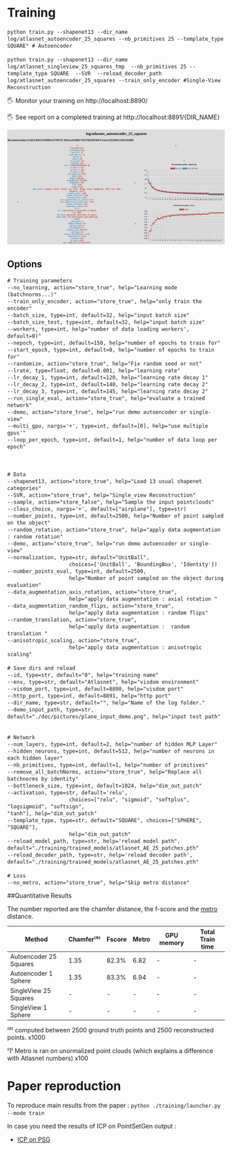 # Training

```shell
python train.py --shapenet13 --dir_name log/atlasnet_autoencoder_25_squares --nb_primitives 25 --template_type SQUARE" # Autoencoder

python train.py --shapenet13 --dir_name log/atlasnet_singleview_25_squares_tmp  --nb_primitives 25 --template_type SQUARE  --SVR  --reload_decoder_path log/atlasnet_autoencoder_25_squares --train_only_encoder #Single-View Reconstruction
```



:raised_hand_with_fingers_splayed: Monitor your training on http://localhost:8890/

:raised_hand_with_fingers_splayed: See report on a completed training at http://localhost:8891/{DIR_NAME}



![visdom](./pictures/netvision.png)



## Options

```shell
# Training parameters
--no_learning, action="store_true", help="Learning mode (batchnorms...)"
--train_only_encoder, action="store_true", help="only train the encoder"
--batch_size, type=int, default=32, help="input batch size"
--batch_size_test, type=int, default=32, help="input batch size"
--workers, type=int, help="number of data loading workers', default=0)"
--nepoch, type=int, default=150, help="number of epochs to train for"
--start_epoch, type=int, default=0, help="number of epochs to train for"
--randomize, action="store_true", help="Fix random seed or not"
--lrate, type=float, default=0.001, help="learning rate"
--lr_decay_1, type=int, default=120, help="learning rate decay 1"
--lr_decay_2, type=int, default=140, help="learning rate decay 2"
--lr_decay_3, type=int, default=145, help="learning rate decay 2"
--run_single_eval, action="store_true", help="evaluate a trained network"
--demo, action="store_true", help="run demo autoencoder or single-view"
--multi_gpu, nargs='+', type=int, default=[0], help="use multiple gpus'"
--loop_per_epoch, type=int, default=1, help="number of data loop per epoch"



# Data
--shapenet13, action="store_true", help="Load 13 usual shapenet categories"
--SVR, action="store_true", help="Single_view Reconstruction"
--sample, action="store_false", help="Sample the input pointclouds"
--class_choice, nargs='+', default=["airplane"], type=str)
--number_points, type=int, default=2500, help="Number of point sampled on the object"
--random_rotation, action="store_true", help="apply data augmentation : random rotation"
--demo, action="store_true", help="run demo autoencoder or single-view"
--normalization, type=str, default="UnitBall",
                    choices=['UnitBall', 'BoundingBox', 'Identity'])
--number_points_eval, type=int, default=2500,
                    help="Number of point sampled on the object during evaluation"
--data_augmentation_axis_rotation, action="store_true",
                    help="apply data augmentation : axial rotation "
--data_augmentation_random_flips, action="store_true",
                    help="apply data augmentation : random flips"
--random_translation, action="store_true",
                    help="apply data augmentation :  random translation "
--anisotropic_scaling, action="store_true",
                    help="apply data augmentation : anisotropic scaling"

# Save dirs and reload
--id, type=str, default="0", help="training name"
--env, type=str, default="Atlasnet", help="visdom environment"
--visdom_port, type=int, default=8890, help="visdom port"
--http_port, type=int, default=8891, help="http port"
--dir_name, type=str, default="", help="Name of the log folder."
--demo_input_path, type=str, default="./doc/pictures/plane_input_demo.png", help="input test path"


# Network
--num_layers, type=int, default=2, help="number of hidden MLP Layer"
--hidden_neurons, type=int, default=512, help="number of neurons in each hidden layer"
--nb_primitives, type=int, default=1, help="number of primitives"
--remove_all_batchNorms, action="store_true", help="Replace all batchnorms by identity"
--bottleneck_size, type=int, default=1024, help="dim_out_patch"
--activation, type=str, default='relu',
                    choices=["relu", "sigmoid", "softplus", "logsigmoid", "softsign", 											"tanh"], help="dim_out_patch"
--template_type, type=str, default="SQUARE", choices=["SPHERE", "SQUARE"],
                    help="dim_out_patch"
--reload_model_path, type=str, help='reload model path", 		    	default="./training/trained_models/atlasnet_AE_25_patches.pth"
--reload_decoder_path, type=str, help='reload decoder path', default="./training/trained_models/atlasnet_AE_25_patches.pth"

# Loss
--no_metro, action="store_true", help="Skip metro distance"

```





##Quantitative Results 


The number reported are the chamfer distance, the f-score and the [metro](https://github.com/ThibaultGROUEIX/AtlasNet/issues/34) distance.



| Method                 | Chamfer⁽⁰⁾ | Fscore | Metro | GPU memory | Total Train time |
| ---------------------- | ---------- | ------ | ----- | ---------- | ---------------- |
| Autoencoder 25 Squares | 1.35 | 82.3%   | 6.82  | -          | -                |
| Autoencoder 1 Sphere   | 1.35 | 83.3%   | 6.94  | -          | -                |
| SingleView 25  Squares | -          | -      | -     | -          | -                |
| SingleView 1 Sphere    | -          | -      | -     | -          | -                |

⁽⁰⁾  computed between 2500 ground truth points and 2500 reconstructed points. x1000

⁽1⁾  Metro is ran on unormalized point clouds (which explains a difference with Atlasnet numbers) x100



# Paper reproduction 

To reproduce main results from the paper : ```python ./training/launcher.py --mode train```

In case you need the results of ICP on PointSetGen output :

* [ICP on PSG](https://cloud.enpc.fr/s/3a7Xg9RzIsgmofw)

